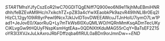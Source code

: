$START$MhsYJfyCszEoR2lwC70GDlTQgENiff7Q900eo6N9e11kjhMuEBmiHNRdhh/feBZEvAM9Hc/n7xikchTZ+pZ83a4cYwXEaobkPk9azvR49IhNLl8r0Eq2lHlzCL12gy109iR8yrPewI9Ncx7JklJvIDTovDWEEAWcuJTJnHolU7iymO7Lw1Pad1+JeJovE0/XaorRuQ+Ly7mTkWs6I0XuQMLWO/HQRnMmKsqADmTecUKyCiKLvgGw9tHQUyFNspKsmHgtEAa+0QDNXItKduMAG55rCqY+BaTsEF2Z1SoYR3l3XVJxJuLkAxroJRbFDffzqba6flRUL0aBDn9orJmnDw==$END$